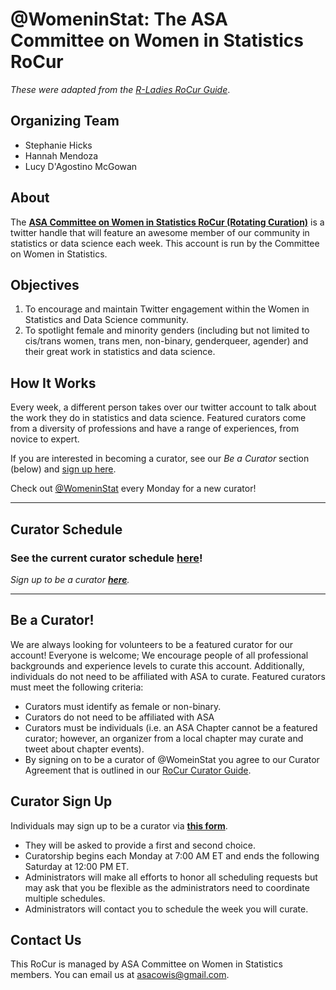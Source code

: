 # @WomeninStat: The ASA Committee on Women in Statistics RoCur  

_These were adapted from the [R-Ladies RoCur Guide](https://github.com/rladies/starter-kit/tree/master/RoCur-Twitter)_.

## Organizing Team

* Stephanie Hicks
* Hannah Mendoza
* Lucy D'Agostino McGowan

## About  
  
The **[ASA Committee on Women in Statistics RoCur (Rotating Curation)](https://twitter.com/WomeninStat)** is a twitter handle that will feature an awesome member of our community in statistics or data science each week. This account is run by the Committee on Women in Statistics.      
  
   
## Objectives  
  
1. To encourage and maintain Twitter engagement within the Women in Statistics and Data Science community.    
2. To spotlight female and minority genders (including but not limited to cis/trans women, trans men, non-binary, genderqueer, agender) and their great work in statistics and data science.   
  
## How It Works  
  
Every week, a different person takes over our twitter account to talk about the work they do in statistics and data science. Featured curators come from a diversity of professions and have a range of experiences, from novice to expert.  
  
If you are interested in becoming a curator, see our *Be a Curator* section (below) and [sign up here](https://docs.google.com/forms/d/e/1FAIpQLSc59uWZIbkyK9xdx2FZ_Au9QPEZCMbauvURaJt58Jy18MAUtg/viewform?usp=sf_link).  
  
Check out [@WomeninStat](https://twitter.com/WomeninStat) every Monday for a new curator!    
  

***  
  
  
## Curator Schedule 

### See the current curator schedule **[here](https://docs.google.com/spreadsheets/d/1wxjdP5EMimDbDrJIK1rY_adquD3MqZD__wT9oLosxZQ/edit?usp=sharing)**!  

*Sign up to be a curator **[here](https://docs.google.com/forms/d/e/1FAIpQLSc59uWZIbkyK9xdx2FZ_Au9QPEZCMbauvURaJt58Jy18MAUtg/viewform?usp=sf_link)**.*   
  
  
***  
  
  
## Be a Curator! 
  
We are always looking for volunteers to be a featured curator for our account! Everyone is welcome; We encourage people of all professional backgrounds and experience levels to curate this account. Additionally, individuals do not need to be affiliated with ASA to curate. Featured curators must meet the following criteria:  
  
* Curators must identify as female or non-binary.  
* Curators do not need to be affiliated with ASA
* Curators must be individuals (i.e. an ASA Chapter cannot be a featured curator; however, an organizer from a local chapter may curate and tweet about chapter events).   
* By signing on to be a curator of @WomeinStat you agree to our Curator Agreement that is outlined in our [RoCur Curator Guide](https://github.com/asacowis/rocur/blob/master/WomeninStat-Rocur-Guide.md).    
  
## Curator Sign Up  
  
Individuals may sign up to be a curator via **[this form](https://docs.google.com/forms/d/e/1FAIpQLSc59uWZIbkyK9xdx2FZ_Au9QPEZCMbauvURaJt58Jy18MAUtg/viewform?usp=sf_link)**.   
  
  
* They will be asked to provide a first and second choice.    
* Curatorship begins each Monday at 7:00 AM ET and ends the following Saturday at 12:00 PM ET.   
* Administrators will make all efforts to honor all scheduling requests but may ask that you be flexible as the administrators need to coordinate multiple schedules.  
* Administrators will contact you to schedule the week you will curate.  
  
   
## Contact Us  
  
This RoCur is managed by ASA Committee on Women in Statistics members. You can email us at asacowis@gmail.com. 
  

  



  
